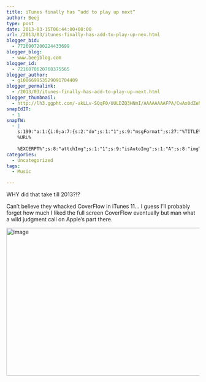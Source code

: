 ```yaml
---
title: iTunes finally has “add to play up next”
author: Beej
type: post
date: 2013-03-15T06:44:00+00:00
url: /2013/03/itunes-finally-has-add-to-play-up-nex.html
blogger_bid:
  - 7726907200224433699
blogger_blog:
  - www.beejblog.com
blogger_id:
  - 7216070620768375565
blogger_author:
  - g108669953529091704409
blogger_permalink:
  - /2013/03/itunes-finally-has-add-to-play-up-next.html
blogger_thumbnail:
  - http://lh3.ggpht.com/-akLLv-SQqF0/UULDZQ3HNmI/AAAAAAAAFPA/CwAx0dZeN5U/image_thumb%25255B2%25255D.png?imgmax=800
snapEdIT:
  - 1
snapTW:
  - |
    s:199:"a:1:{i:0;a:7:{s:2:"do";s:1:"1";s:9:"msgFormat";s:27:"%TITLE%
    %URL%
    
    %EXCERPT%";s:8:"attchImg";s:1:"1";s:9:"isAutoImg";s:1:"A";s:8:"imgToUse";s:0:"";s:9:"isAutoURL";s:1:"A";s:8:"urlToUse";s:0:"";}}";
categories:
  - Uncategorized
tags:
  - Music

---
```

WHY did that take till 2013?!?
  
Can’t believe they whacked CoverFlow in iTunes 11… I guess I’ll probably forget how much I liked the full screen CoverFlow eventually but man what a wild judgment call on Apple’s part there.
  
[<img alt="image" border="0" height="386" src="http://lh3.ggpht.com/-akLLv-SQqF0/UULDZQ3HNmI/AAAAAAAAFPA/CwAx0dZeN5U/image_thumb%25255B2%25255D.png?imgmax=800" style="background-image: none; border-bottom-width: 0px; border-left-width: 0px; border-right-width: 0px; border-top-width: 0px; display: inline; padding-left: 0px; padding-right: 0px; padding-top: 0px;" title="image" width="1066" />][1]

 [1]: http://lh3.ggpht.com/-kMo4YkoDze8/UULDYhOO3_I/AAAAAAAAFO4/qneUD8QzNoo/s1600-h/image%25255B4%25255D.png